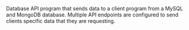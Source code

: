 Database API program that sends data to a client program from a MySQL and MongoDB database.
Multiple API endpoints are configured to send clients specific data that they are requesting.
